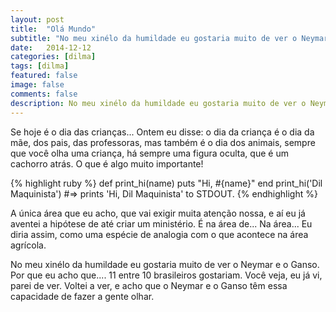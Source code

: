 ```yaml
---
layout: post
title:  "Olá Mundo"
subtitle: "No meu xinélo da humildade eu gostaria muito de ver o Neymar e o Ganso"
date:   2014-12-12
categories: [dilma]
tags: [dilma]
featured: false
image: false
comments: false
description: No meu xinélo da humildade eu gostaria muito de ver o Neymar e o Ganso
---
```


Se hoje é o dia das crianças... Ontem eu disse: o dia da criança é o dia da mãe, dos pais, das professoras, mas também é o dia dos animais, sempre que você olha uma criança, há sempre uma figura oculta, que é um cachorro atrás. O que é algo muito importante!

{% highlight ruby %}
def print_hi(name)
  puts "Hi, #{name}"
end
print_hi('Dil Maquinista')
#=> prints 'Hi, Dil Maquinista' to STDOUT.
{% endhighlight %}

A única área que eu acho, que vai exigir muita atenção nossa, e aí eu já aventei a hipótese de até criar um ministério. É na área de... Na área... Eu diria assim, como uma espécie de analogia com o que acontece na área agrícola.

No meu xinélo da humildade eu gostaria muito de ver o Neymar e o Ganso. Por que eu acho que.... 11 entre 10 brasileiros gostariam. Você veja, eu já vi, parei de ver. Voltei a ver, e acho que o Neymar e o Ganso têm essa capacidade de fazer a gente olhar.